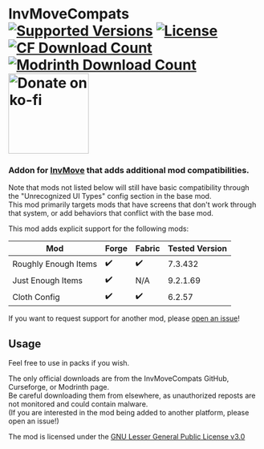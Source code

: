 <h1>InvMoveCompats<br>
  <a href="https://www.curseforge.com/minecraft/mc-mods/invmovecompats"><img src="http://cf.way2muchnoise.eu/versions/%20For%20MC%20_581875_all(555-0C8E8E-fff-010101).svg" alt="Supported Versions"></a>
  <a href="https://github.com/PieKing1215/InvMoveCompats/blob/master/COPYING"><img src="https://img.shields.io/github/license/PieKing1215/InvMoveCompats?style=flat&color=0C8E8E" alt="License"></a>
  <a href="https://www.curseforge.com/minecraft/mc-mods/invmovecompats"><img src="http://cf.way2muchnoise.eu/full_581875_downloads(E04E14-555-fff-010101-1C1C1C).svg" alt="CF Download Count"></a>
  <a href="https://modrinth.com/mod/invmovecompats"><img src="https://modrinth-utils.vercel.app/api/badge/downloads?id=6IpcGP7T&logo=true" alt="Modrinth Download Count"></a>
  <a href="https://ko-fi.com/X8X34Y6MZ"><img src="https://ko-fi.com/img/githubbutton_sm.svg" alt="Donate on ko-fi" width="160px"></a>
</h1>

### Addon for [InvMove](https://github.com/PieKing1215/InvMove) that adds additional mod compatibilities.

Note that mods not listed below will still have basic compatibility through the "Unrecognized UI Types" config section in the base mod.<br>
This mod primarily targets mods that have screens that don't work through that system, or add behaviors that conflict with the base mod.

This mod adds explicit support for the following mods:

| Mod      | Forge | Fabric | Tested Version |
| -------- | ----- | ------ | -------------- |
| Roughly Enough Items | ✔️ | ✔️ | 7.3.432 |
| Just Enough Items | ✔️ | N/A | 9.2.1.69 |
| Cloth Config | ✔️ | ✔️ | 6.2.57 |

If you want to request support for another mod, please [open an issue](https://github.com/PieKing1215/InvMoveCompats/issues)!

## Usage

Feel free to use in packs if you wish.

The only official downloads are from the InvMoveCompats GitHub, Curseforge, or Modrinth page.<br>
Be careful downloading them from elsewhere, as unauthorized reposts are not monitored and could contain malware.<br>
(If you are interested in the mod being added to another platform, please open an issue!)

The mod is licensed under the [GNU Lesser General Public License v3.0](https://github.com/PieKing1215/InvMoveCompats/blob/master/COPYING)
